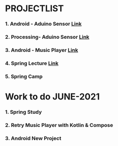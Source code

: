 # PROJECTLIST
### 1. Android - Aduino Sensor [Link](https://github.com/minchjung/Android)
### 2. Processing- Aduino Sensor [Link](https://github.com/minchjung/processing3.0)
### 3. Android - Music Player [Link](https://github.com/minchjung/Android)
### 4. Spring Lecture [Link](https://github.com/minchjung/Spring)
### 5. Spring Camp 

# Work to do JUNE-2021
### 1. Spring Study 
### 2. Retry Music Player with Kotlin & Compose
### 3. Android New Project
